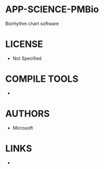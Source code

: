 APP-SCIENCE-PMBio
=================

Biorhythm chart software


LICENSE
===============
* Not Specified

COMPILE TOOLS
===============
* 

AUTHORS
===============
* Microsoft

LINKS
===============
* 
